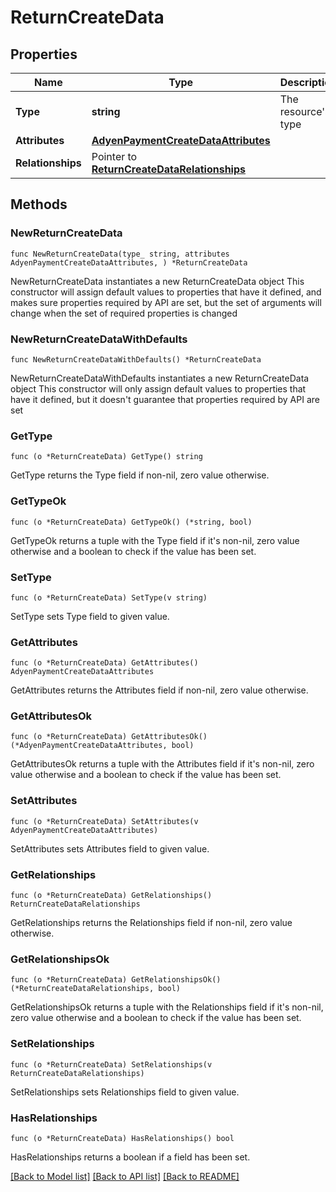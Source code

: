 # ReturnCreateData

## Properties

Name | Type | Description | Notes
------------ | ------------- | ------------- | -------------
**Type** | **string** | The resource&#39;s type | 
**Attributes** | [**AdyenPaymentCreateDataAttributes**](AdyenPaymentCreateDataAttributes.md) |  | 
**Relationships** | Pointer to [**ReturnCreateDataRelationships**](ReturnCreateDataRelationships.md) |  | [optional] 

## Methods

### NewReturnCreateData

`func NewReturnCreateData(type_ string, attributes AdyenPaymentCreateDataAttributes, ) *ReturnCreateData`

NewReturnCreateData instantiates a new ReturnCreateData object
This constructor will assign default values to properties that have it defined,
and makes sure properties required by API are set, but the set of arguments
will change when the set of required properties is changed

### NewReturnCreateDataWithDefaults

`func NewReturnCreateDataWithDefaults() *ReturnCreateData`

NewReturnCreateDataWithDefaults instantiates a new ReturnCreateData object
This constructor will only assign default values to properties that have it defined,
but it doesn't guarantee that properties required by API are set

### GetType

`func (o *ReturnCreateData) GetType() string`

GetType returns the Type field if non-nil, zero value otherwise.

### GetTypeOk

`func (o *ReturnCreateData) GetTypeOk() (*string, bool)`

GetTypeOk returns a tuple with the Type field if it's non-nil, zero value otherwise
and a boolean to check if the value has been set.

### SetType

`func (o *ReturnCreateData) SetType(v string)`

SetType sets Type field to given value.


### GetAttributes

`func (o *ReturnCreateData) GetAttributes() AdyenPaymentCreateDataAttributes`

GetAttributes returns the Attributes field if non-nil, zero value otherwise.

### GetAttributesOk

`func (o *ReturnCreateData) GetAttributesOk() (*AdyenPaymentCreateDataAttributes, bool)`

GetAttributesOk returns a tuple with the Attributes field if it's non-nil, zero value otherwise
and a boolean to check if the value has been set.

### SetAttributes

`func (o *ReturnCreateData) SetAttributes(v AdyenPaymentCreateDataAttributes)`

SetAttributes sets Attributes field to given value.


### GetRelationships

`func (o *ReturnCreateData) GetRelationships() ReturnCreateDataRelationships`

GetRelationships returns the Relationships field if non-nil, zero value otherwise.

### GetRelationshipsOk

`func (o *ReturnCreateData) GetRelationshipsOk() (*ReturnCreateDataRelationships, bool)`

GetRelationshipsOk returns a tuple with the Relationships field if it's non-nil, zero value otherwise
and a boolean to check if the value has been set.

### SetRelationships

`func (o *ReturnCreateData) SetRelationships(v ReturnCreateDataRelationships)`

SetRelationships sets Relationships field to given value.

### HasRelationships

`func (o *ReturnCreateData) HasRelationships() bool`

HasRelationships returns a boolean if a field has been set.


[[Back to Model list]](../README.md#documentation-for-models) [[Back to API list]](../README.md#documentation-for-api-endpoints) [[Back to README]](../README.md)


